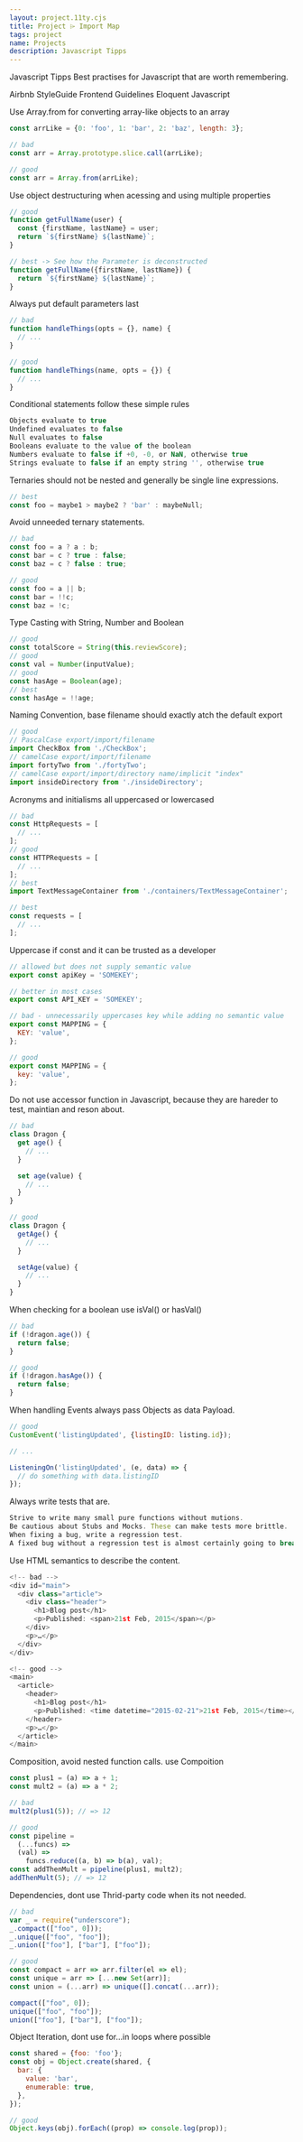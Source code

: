 ```yaml
---
layout: project.11ty.cjs
title: Project ⌲ Import Map
tags: project
name: Projects
description: Javascript Tipps
---
```


<iff-title level="2">Javascript Tipps</hls-title>
<iff-title level="4">Best practises for Javascript that are worth remembering.</hls-title>

<iff-icon-text icon="end" href="https://github.com/airbnb/javascript" target="_blank"><iff-text styling="label" slot="text">Airbnb StyleGuide</iff-text></iff-icon-text>
<iff-icon-text icon="end" href="https://github.com/bendc/frontend-guidelines" target="_blank"><iff-text styling="label" slot="text">Frontend Guidelines</iff-text></iff-icon-text>
<iff-icon-text icon="end" href="https://eloquentjavascript.net/" target="_blank"><iff-text styling="label" slot="text">Eloquent Javascript</iff-text></iff-icon-text>

<iff-text>Use Array.from for converting array-like objects to an array</hls-text>

```js
const arrLike = {0: 'foo', 1: 'bar', 2: 'baz', length: 3};

// bad
const arr = Array.prototype.slice.call(arrLike);

// good
const arr = Array.from(arrLike);
```

<iff-text>Use object destructuring when acessing and using multiple properties</hls-text>

```js
// good
function getFullName(user) {
  const {firstName, lastName} = user;
  return `${firstName} ${lastName}`;
}

// best -> See how the Parameter is deconstructed
function getFullName({firstName, lastName}) {
  return `${firstName} ${lastName}`;
}
```

<iff-text>Always put default parameters last</hls-text>

```js
// bad
function handleThings(opts = {}, name) {
  // ...
}

// good
function handleThings(name, opts = {}) {
  // ...
}
```

<iff-text>Conditional statements follow these simple rules</hls-text>

```js
Objects evaluate to true
Undefined evaluates to false
Null evaluates to false
Booleans evaluate to the value of the boolean
Numbers evaluate to false if +0, -0, or NaN, otherwise true
Strings evaluate to false if an empty string '', otherwise true
```

<iff-text>Ternaries should not be nested and generally be single line expressions.</hls-text>

```js
// best
const foo = maybe1 > maybe2 ? 'bar' : maybeNull;
```

<iff-text>Avoid unneeded ternary statements.</hls-text>

```js
// bad
const foo = a ? a : b;
const bar = c ? true : false;
const baz = c ? false : true;

// good
const foo = a || b;
const bar = !!c;
const baz = !c;
```

<iff-text>Type Casting with String, Number and Boolean</hls-text>

```js
// good
const totalScore = String(this.reviewScore);
// good
const val = Number(inputValue);
// good
const hasAge = Boolean(age);
// best
const hasAge = !!age;
```

<iff-text>Naming Convention, base filename should exactly atch the default export</hls-text>

```js
// good
// PascalCase export/import/filename
import CheckBox from './CheckBox';
// camelCase export/import/filename
import fortyTwo from './fortyTwo';
// camelCase export/import/directory name/implicit "index"
import insideDirectory from './insideDirectory';
```

<iff-text>Acronyms and initialisms all uppercased or lowercased</hls-text>

```js
// bad
const HttpRequests = [
  // ...
];
// good
const HTTPRequests = [
  // ...
];
// best
import TextMessageContainer from './containers/TextMessageContainer';

// best
const requests = [
  // ...
];
```

<iff-text>Uppercase if const and it can be trusted as a developer</hls-text>

```js
// allowed but does not supply semantic value
export const apiKey = 'SOMEKEY';

// better in most cases
export const API_KEY = 'SOMEKEY';

// bad - unnecessarily uppercases key while adding no semantic value
export const MAPPING = {
  KEY: 'value',
};

// good
export const MAPPING = {
  key: 'value',
};
```

<iff-text>Do not use accessor function in Javascript, because they are hareder to test, maintian and reson about.</hls-text>

```js
// bad
class Dragon {
  get age() {
    // ...
  }

  set age(value) {
    // ...
  }
}

// good
class Dragon {
  getAge() {
    // ...
  }

  setAge(value) {
    // ...
  }
}
```

<iff-text>When checking for a boolean use isVal() or hasVal()</hls-text>

```js
// bad
if (!dragon.age()) {
  return false;
}

// good
if (!dragon.hasAge()) {
  return false;
}
```

<iff-text>When handling Events always pass Objects as data Payload.</hls-text>

```js
// good
CustomEvent('listingUpdated', {listingID: listing.id});

// ...

ListeningOn('listingUpdated', (e, data) => {
  // do something with data.listingID
});
```

<iff-text>Always write tests that are.</hls-text>

```js
Strive to write many small pure functions without mutions.
Be cautious about Stubs and Mocks. These can make tests more brittle.
When fixing a bug, write a regression test.
A fixed bug without a regression test is almost certainly going to break again.
```

<iff-text>Use HTML semantics to describe the content.</hls-text>

```js
<!-- bad -->
<div id="main">
  <div class="article">
    <div class="header">
      <h1>Blog post</h1>
      <p>Published: <span>21st Feb, 2015</span></p>
    </div>
    <p>…</p>
  </div>
</div>

<!-- good -->
<main>
  <article>
    <header>
      <h1>Blog post</h1>
      <p>Published: <time datetime="2015-02-21">21st Feb, 2015</time></p>
    </header>
    <p>…</p>
  </article>
</main>
```

<iff-text>Composition, avoid nested function calls. use Compoition</hls-text>

```js
const plus1 = (a) => a + 1;
const mult2 = (a) => a * 2;

// bad
mult2(plus1(5)); // => 12

// good
const pipeline =
  (...funcs) =>
  (val) =>
    funcs.reduce((a, b) => b(a), val);
const addThenMult = pipeline(plus1, mult2);
addThenMult(5); // => 12
```

<iff-text>Dependencies, dont use Thrid-party code when its not needed.</hls-text>

```js
// bad
var _ = require("underscore");
_.compact(["foo", 0]));
_.unique(["foo", "foo"]);
_.union(["foo"], ["bar"], ["foo"]);

// good
const compact = arr => arr.filter(el => el);
const unique = arr => [...new Set(arr)];
const union = (...arr) => unique([].concat(...arr));

compact(["foo", 0]);
unique(["foo", "foo"]);
union(["foo"], ["bar"], ["foo"]);
```

<iff-text>Object Iteration, dont use for...in loops where possible</hls-text>

```js
const shared = {foo: 'foo'};
const obj = Object.create(shared, {
  bar: {
    value: 'bar',
    enumerable: true,
  },
});

// good
Object.keys(obj).forEach((prop) => console.log(prop));
```
